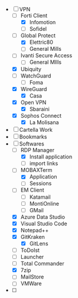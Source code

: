 - [ ] VPN
	- [ ] Forti Client
		- [x] Infomotion
		- [ ] Sofidel
	- [ ] Global Protect
		- [x] Elettric80
		- [ ] General Mills
	- [ ] Ivanti Secure Access
		- [ ] General MIlls
	- [x] Ubiquity
	- [ ] WatchGuard
		- [ ] Foma 		
	- [x] WireGuard
		- [x] Casa
	- [x] Open VPN
		- [x] Sbaraini
	- [x] Sophos Connect
		- [x] La Molisana  
- [ ] Cartella Work
- [ ] Bookmarks
- [ ] Softwares
	- [ ] RDP Manager
		- [x] Install application
		- [ ] import links
	- [ ] MOBAXTerm
		- [x] Application
		- [ ] Sessions
	- [ ] EM Client
		- [ ] Katamail
		- [ ] MontiOnline
		- [ ] GMail
	- [x] Azure Data Studio
	- [x] Visual Studio Code
	- [x] Notepad++
	- [x] GitKraken
		- [x] GitLens
	- [ ] ToDoIst
	- [ ] Launcher
	- [ ] Total Commander
	- [x] 7zip
	- [ ] MailStore 
	- [ ] VMWare
- [ ] 
	

	